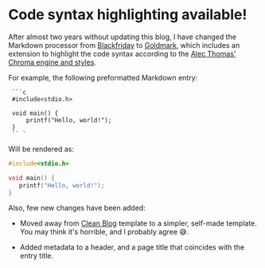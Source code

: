 # Code syntax highlighting available!

After almost two years without updating this blog, I have changed the Markdown
processor from [Blackfriday](github.com/russross/blackfriday) to
[Goldmark](github.com/yuin/goldmark), which includes an extension to highlight
the code syntax according to the [Alec Thomas' Chroma engine and styles](https://github.com/alecthomas/chroma).

For example, the following preformatted Markdown entry:

```
 ```c
 #include<stdio.h>
   
 void main() {
     printf("Hello, world!");
 }
 `` `
```

Will be rendered as:

```c
#include<stdio.h>

void main() {
   printf("Hello, world!");
}
```

Also, few new changes have been added:

* Moved away from [Clean Blog](https://startbootstrap.com/themes/clean-blog/)
  template to a simpler, self-made template. You may think it's horrible, and I
  probably agree 😅.
  
* Added metadata to a header, and a page title that coincides with the entry title.